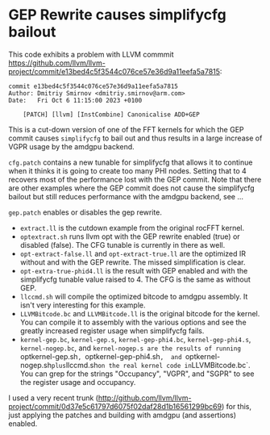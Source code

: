 # GEP Rewrite causes simplifycfg bailout

This code exhibits a problem with LLVM commmit
https://github.com/llvm/llvm-project/commit/e13bed4c5f3544c076ce57e36d9a11eefa5a7815:

```
commit e13bed4c5f3544c076ce57e36d9a11eefa5a7815
Author: Dmitriy Smirnov <dmitriy.smirnov@arm.com>
Date:   Fri Oct 6 11:15:00 2023 +0100

    [PATCH] [llvm] [InstCombine] Canonicalise ADD+GEP
```

This is a cut-down version of one of the FFT kernels for which the GEP
commit causes `simplifycfg` to bail out and thus results in a
large increase of VGPR usage by the amdgpu backend.

`cfg.patch` contains a new tunable for simplifycfg that allows it to
continue when it thinks it is going to create too many PHI nodes. Setting
that to 4 recovers most of the performance lost with the GEP commit. Note
that there are other examples where the GEP commit does not cause the
simplifycfg bailout but still reduces performance with the amdgpu backend,
see ...

`gep.patch` enables or disables the gep rewrite.

- `extract.ll` is the cutdown example from the original rocFFT kernel.
- `optextract.sh` runs llvm opt with the GEP rewrite enabled (true)
or disabled (false). The CFG tunable is currently in there as well.
- `opt-extract-false.ll` and `opt-extract-true.ll` are the optimized IR
without and with the GEP rewrite. The missed simplification is clear.
- `opt-extra-true-phid4.ll` is the result with GEP enabled and with the
simplifycfg tunable value raised to 4.  The CFG is the same as without
GEP.
- `llccmd.sh` will compile the optimized bitcode to amdgpu assembly. It
isn't very interesting for this example.
- `LLVMBitcode.bc` and `LLVMBitcode.ll` is the original bitcode for the kernel. You can
compile it to assembly with the various options and see the greatly
increased register usage when simplifycfg fails.
- `kernel-gep.bc`, `kernel-gep.s`, `kernel-gep-phi4.bc`, `kernel-gep-phi4.s`, `kernel-nogep.bc`,
and `kernel-nogep.s are the results of running `optkernel-gep.sh`, `optkernel-gep-phi4.sh`, 
and `optkernel-nogep.sh` plus `llccmd.sh` on the real kernel code in `LLVMBitcode.bc`.
You can grep for the strings "Occupancy", "VGPR", and "SGPR" to see the register usage
and occupancy.

I used a very recent trunk
(http://github.com/llvm/llvm-project/commit/0d37e5c61797d6075f02daf28d1b16561299bc69)
for this, just applying the patches and building with amdgpu (and assertions) enabled.

